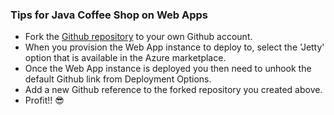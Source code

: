 ### Tips for Java Coffee Shop on Web Apps

* Fork the [Github repository](https://github.com/Azure-Samples/app-service-web-java-get-started) to your own Github account.
* When you provision the Web App instance to deploy to, select the 'Jetty' option that is available in the Azure marketplace.
* Once the Web App instance is deployed you then need to unhook the default Github link from Deployment Options.
* Add a new Github reference to the forked repository you created above.
* Profit!! :sunglasses:
